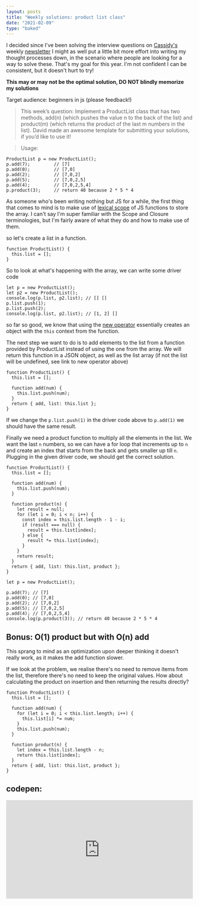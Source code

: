 ```yaml
---
layout: posts
title: "Weekly solutions: product list class"
date: "2021-02-09"
type: "baked"
---
```


I decided since I've been solving the interview questions on [Cassidy's](https://twitter.com/cassidoo) weekly [newsletter](https://buttondown.email/cassidoo/archive/cc677716-37b2-4cfd-a691-bc6e87d7abce) I might as well put a little bit more effort into writing my thought processes down, in the scenario where people are looking for a way to solve these. That's my goal for this year. I'm not confident I can be consistent, but it doesn't hurt to try!

**This may or may not be the optimal solution, DO NOT blindly memorize my solutions**

Target audience: beginners in js (please feedback!)

>This week’s question:
Implement a ProductList class that has two methods, add(n) (which pushes the value n to the back of the list) and product(m) (which returns the product of the last m numbers in the list). David made an awesome template for submitting your solutions, if you’d like to use it!

> Usage:
```
ProductList p = new ProductList();
p.add(7);         // [7]
p.add(0);         // [7,0]
p.add(2);         // [7,0,2]
p.add(5);         // [7,0,2,5]
p.add(4);         // [7,0,2,5,4]
p.product(3);     // return 40 because 2 * 5 * 4
```

As someone who's been writing nothing but JS for a while, the first thing that comes to mind is to make use of [lexical scope](https://developer.mozilla.org/en-US/docs/Web/JavaScript/Closures) of JS functions to store the array. I can't say I'm super familiar with the Scope and Closure terminologies, but I'm fairly aware of what they do and how to make use of them.

so let's create a list in a function.

```
function ProductList() {
  this.list = [];
}
```

So to look at what's happening with the array, we can write some driver code

```
let p = new ProductList();
let p2 = new ProductList();
console.log(p.list, p2.list); // [] []
p.list.push(1);
p.list.push(2);
console.log(p.list, p2.list); // [1, 2] []
```

so far so good, we know that using the [new operator](https://developer.mozilla.org/en-US/docs/Web/JavaScript/Reference/Operators/new) essentially creates an object with the `this` context from the function.  

The next step we want to do is to add elements to the list from a function provided by ProductList instead of using the one from the array. We will return this function in a JSON object, as well as the list array (if not the list will be undefined, see link to new operator above)

```
function ProductList() {
  this.list = [];

  function add(num) {
    this.list.push(num);
  }
  return { add, list: this.list };
}
```

If we change the `p.list.push(1)` in the driver code above to `p.add(1)` we should have the same result.

Finally we need a product function to multiply all the elements in the list. We want the last `n` numbers, so we can have a for loop that increments up to `n` and create an index that starts from the back and gets smaller up till `n`. Plugging in the given driver code, we should get the correct solution.

```
function ProductList() {
  this.list = [];

  function add(num) {
    this.list.push(num);
  }

  function product(n) {
    let result = null;
    for (let i = 0; i < n; i++) {
      const index = this.list.length - 1 - i;
      if (result === null) {
        result = this.list[index];
      } else {
        result *= this.list[index];
      }
    }
    return result;
  }
  return { add, list: this.list, product };
}

let p = new ProductList();

p.add(7); // [7]
p.add(0); // [7,0]
p.add(2); // [7,0,2]
p.add(5); // [7,0,2,5]
p.add(4); // [7,0,2,5,4]
console.log(p.product(3)); // return 40 because 2 * 5 * 4
```

## Bonus: O(1) product but with O(n) add

This sprang to mind as an optimization upon deeper thinking it doesn't really work, as it makes the add function slower. 

If we look at the problem, we realise there's no need to remove items from the list, therefore there's no need to keep the original values. How about calculating the product on insertion and then returning the results directly?

```
function ProductList() {
  this.list = [];

  function add(num) {
    for (let i = 0; i < this.list.length; i++) {
      this.list[i] *= num;
    }
    this.list.push(num);
  }

  function product(n) {
    let index = this.list.length - n;
    return this.list[index];
  }
  return { add, list: this.list, product };
}
```

## codepen:

<iframe height="265" style="width: 100%;" scrolling="no" title="cassidoo newsletter 2021/6" src="https://codepen.io/Tzyinc/embed/bGBeMmW?height=296&theme-id=dark&default-tab=js" frameborder="no" loading="lazy" allowtransparency="true" allowfullscreen="true">
  See the Pen <a href='https://codepen.io/Tzyinc/pen/bGBeMmW'>cassidoo newsletter 2021/6</a> by Ten Zhi Yang
  (<a href='https://codepen.io/Tzyinc'>@Tzyinc</a>) on <a href='https://codepen.io'>CodePen</a>.
</iframe>